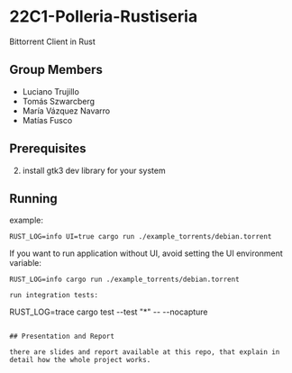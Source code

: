 # 22C1-Polleria-Rustiseria

Bittorrent Client in Rust

## Group Members
- Luciano Trujillo
- Tomás Szwarcberg
- María Vázquez Navarro
- Matías Fusco

## Prerequisites

2. install gtk3 dev library for your system

## Running 

example:
```
RUST_LOG=info UI=true cargo run ./example_torrents/debian.torrent
```

If you want to run application without UI, avoid setting the UI environment variable:
```
RUST_LOG=info cargo run ./example_torrents/debian.torrent

run integration tests:
```
RUST_LOG=trace cargo test --test "*" -- --nocapture
```

## Presentation and Report

there are slides and report available at this repo, that explain in detail how the whole project works.
